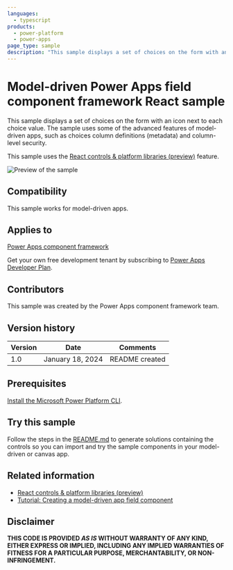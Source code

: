 ```yaml
---
languages:
  - typescript
products:
  - power-platform
  - power-apps
page_type: sample
description: "This sample displays a set of choices on the form with an icon next to each choice value in Microsoft Power Apps. The sample uses some of the advanced features of model-driven apps, such as choices column definitions (metadata) and column-level security."
---
```


# Model-driven Power Apps field component framework React sample

This sample displays a set of choices on the form with an icon next to each choice value. The sample uses some of the advanced features of model-driven apps, such as choices column definitions (metadata) and column-level security.

This sample uses the [React controls & platform libraries (preview)](https://learn.microsoft.com/power-apps/developer/component-framework/react-controls-platform-libraries) feature.

![Preview of the sample](https://learn.microsoft.com/power-apps/developer/component-framework/media/field-component-result.gif)

## Compatibility

This sample works for model-driven apps.

## Applies to

[Power Apps component framework](https://learn.microsoft.com/power-apps/developer/component-framework/overview)

Get your own free development tenant by subscribing to [Power Apps Developer Plan](https://learn.microsoft.com/power-platform/developer/plan).

## Contributors

This sample was created by the Power Apps component framework team.

## Version history

| Version | Date             | Comments       |
| ------- | ---------------- | -------------- |
| 1.0     | January 18, 2024 | README created |

## Prerequisites

[Install the Microsoft Power Platform CLI](https://learn.microsoft.com/power-platform/developer/cli/introduction).

## Try this sample

Follow the steps in the [README.md](../README.md) to generate solutions containing the controls so you can import and try the sample components in your model-driven or canvas app.

## Related information

- [React controls & platform libraries (preview)](https://learn.microsoft.com/power-apps/developer/component-framework/react-controls-platform-libraries)
- [Tutorial: Creating a model-driven app field component](https://learn.microsoft.com/power-apps/developer/component-framework/tutorial-create-model-driven-field-component)

## Disclaimer

**THIS CODE IS PROVIDED _AS IS_ WITHOUT WARRANTY OF ANY KIND, EITHER EXPRESS OR IMPLIED, INCLUDING ANY IMPLIED WARRANTIES OF FITNESS FOR A PARTICULAR PURPOSE, MERCHANTABILITY, OR NON-INFRINGEMENT.**
